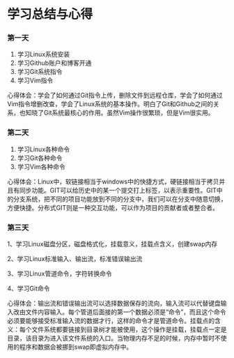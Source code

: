 # 学习总结与心得

### 第一天

1. 学习Linux系统安装
2. 学习Github账户和博客开通
3. 学习Git系统指令
4. 学习Vim指令

心得体会：学会了如何通过Git指令上传，删除文件到远程仓库，学会了如何通过Vim指令增删改查，学会了Linux系统的基本操作。明白了Git和Github之间的关系，也知晓了Git系统最核心的作用。虽然Vim操作很繁琐，但是Vim很实用。





### 第二天

1. 学习Linux各种命令
2. 学习Git各种命令
3. 学习Vim各种命令

心得体会：Linux中，软链接相当于windows中的快捷方式，硬链接相当于拷贝并且有同步功能。GIT可以给历史中的某一个提交打上标签，以表示重要性。GIT中的分支系统，把不同的项目功能放到不同的分支中，我们可以在分支中随意切换，方便快捷。分布式GIT则是一种交互功能，可以作为项目的贡献者或者整合者。



### 第三天

1、学习Linux磁盘分区，磁盘格式化，挂载意义，挂载点含义，创建swap内存

2、学习Linux标准输入、输出流，标准错误输出流

3、学习Linux管道命令，字符转换命令

4、学习Git命令

心得体会：输出流和错误输出流可以选择数据保存的流向，输入流可以代替键盘输入改由文件内容输入。每个管道后面接的第一个数据必须是“命令”，而且这个命令必须要能够接受标准输入流的数据才行，这样的命令才是管道命令。挂载点的含义：每个文件系统都要链接到目录树才能被使用，这个操作是挂载，挂载点一定是目录，该目录为进入该文件系统的入口。当物理内存不足的时候，内存中暂时不使用的程序和数据会被挪到swap即虚拟内存中。